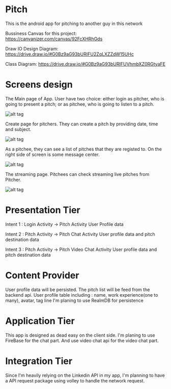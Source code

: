 # Pitch
This is the android app for pitching to another guy in this network

Bussiness Canvas for this project: 
  https://canvanizer.com/canvas/92FcXHRhGds
  
Draw IO Design Diagram:
https://drive.draw.io/#G0Bz9aG93bURIFU2ZqLXZZdW15UHc

Class Diagram: 
https://drive.draw.io/#G0Bz9aG93bURIFUVhmbXZ0RGtyaFE

# Screens design
The Main page of App.
User have two choice: either login as pitcher, who is going to present a pitch; or as pitchee, who is going to listen to a pitch.

![alt tag](https://raw.githubusercontent.com/Eagles2F/Pitch/master/screen_design/wireframe/main.png)

Create page for pitchers. They can create a pitch by providing date, time and subject.

![alt tag](https://github.com/Eagles2F/Pitch/blob/master/screen_design/wireframe/create.png)

As a pitchee, they can see a list of pitches that they are registed to. On the right side of screen is some message center.

![alt tag](https://raw.githubusercontent.com/Eagles2F/Pitch/master/screen_design/wireframe/pitchee.png)

The streaming page. Pitchees can check streaming live pitches from Pitcher.

![alt tag](https://raw.githubusercontent.com/Eagles2F/Pitch/master/screen_design/wireframe/vedio.png)

# Presentation Tier
Intent 1 : Login Activity -> Pitch Activity
   User Profile data

Intent 2 : Pitch Activity -> Pitch Chat Activity
   User profile data and pitch destination data

Intent 3 : Pitch Activity -> Pitch Video Chat Activity
   User profile data and pitch destination data

# Content Provider
User profile data will be persisted.
The pitch list will be feed from the backend api.
    User profile table including :    name, work experience(one to many), avatar, tag line
I'm planing to use RealmDB for persistence

# Application Tier
This app is designed as dead easy on the client side. I'm planing to use FireBase for the chat part.
And use video chat api for the video chat part.

# Integration Tier
Since I'm heavily relying on the Linkedin API in my app, I'm planning to have a API request package
using volley to handle the network request.
